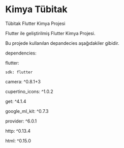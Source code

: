 # Kimya Tübitak
Tübitak Flutter Kimya Projesi

Flutter ile geliştirilmiş Flutter Kimya Projesi.

Bu projede kullanılan depandecies aşağıdakiler gibidir.

dependencies:

  flutter:
  
    sdk: flutter
    
  camera: ^0.8.1+3
  
  cupertino_icons: ^1.0.2
  
  get: ^4.1.4
  
  google_ml_kit: ^0.7.3
  
  provider: ^6.0.1
  
  http: ^0.13.4
  
  html: ^0.15.0
